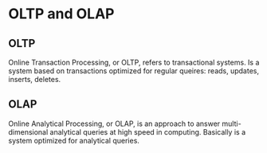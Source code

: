 # OLTP and OLAP

## OLTP
Online Transaction Processing, or OLTP, refers to transactional systems. Is a system based on transactions optimized for regular queires: reads, updates, inserts, deletes.

## OLAP
Online Analytical Processing, or OLAP, is an approach to answer multi-dimensional analytical queries at high speed in computing. Basically is a system optimized for analytical queries.